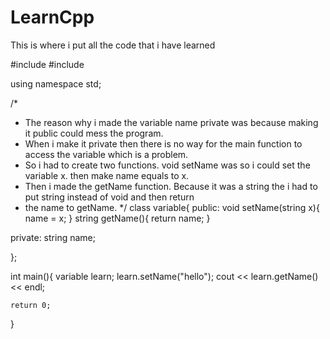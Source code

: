 # LearnCpp
This is where i put all the code that i have learned


#include <iostream>
#include <string>

using namespace std;

/*
 * The reason why i  made the variable name private was because making it public could mess the program.
 * When i make it private then there is no way for the main function to access the variable which is a problem.
 * So i had to create two functions. void setName was so i could set the variable x. then make name equals to x.
 * Then i made the getName function. Because it was a string the i had to put string instead of void and then return
 * the name to getName.
 */
class variable{
public:
    void setName(string x){
        name = x;
    }
    string getName(){
        return name;
    }

private:
    string name;


};

int main(){
    variable learn;
    learn.setName("hello");
    cout << learn.getName() << endl;


    return 0;
}
